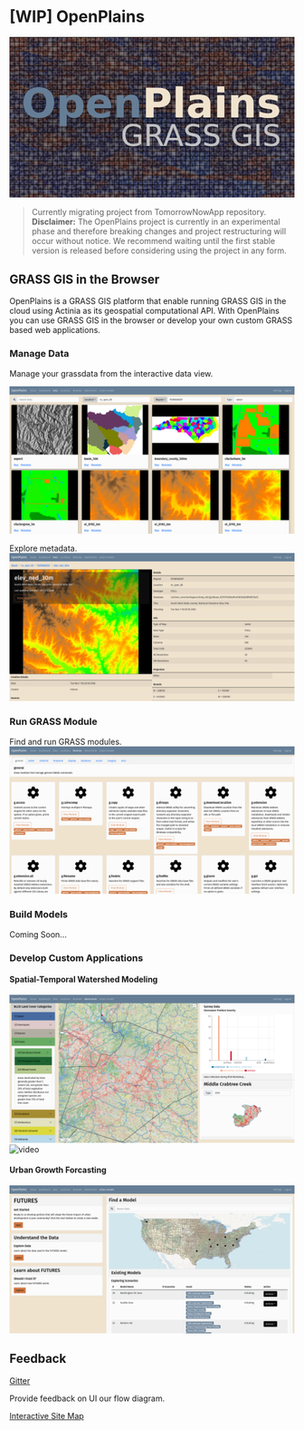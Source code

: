 # [WIP] OpenPlains

![logo](./images/banner_v1_500px.png)

> Currently migrating project from TomorrowNowApp repository.
> **Disclaimer:** The OpenPlains project is currently in an experimental phase and therefore breaking changes and project restructuring will occur without notice. We recommend waiting until the first stable version is released before considering using the project in any form.

## GRASS GIS in the Browser

OpenPlains is a GRASS GIS platform that enable running GRASS GIS in the cloud using Actinia as its geospatial computational API. With OpenPlains you can use GRASS GIS in the browser or develop your own custom GRASS based web applications.

### Manage Data

Manage your grassdata from the interactive data view.

![data](./images/data_view1.png)

Explore metadata.
![metadata](./images/info_view1.png)

### Run GRASS Module

Find and run GRASS modules.
![modules](./images/grass_modules_view1.png)

### Build Models

Coming Soon...

### Develop Custom Applications

#### Spatial-Temporal Watershed Modeling

![watershed](./images/CustomWatershedModelingView.png)
![video](./images/stormy_loader-optimized.gif)

#### Urban Growth Forcasting

![futures](./images/CustomModelingView.png)

## Feedback

[Gitter](https://gitter.im/tomorrownow/community)

Provide feedback on UI our flow diagram.

[Interactive Site Map](https://lucid.app/lucidchart/116fb402-c6c9-4632-a0e9-48f9865152c6/edit?viewport_loc=-7361%2C-2960%2C14782%2C7613%2C0_0&invitationId=inv_9219e566-88ff-4d7c-b546-11fff697c298)